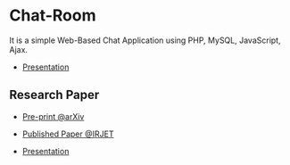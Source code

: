 # Chat-Room
 It is a simple Web-Based Chat Application using PHP, MySQL, JavaScript, Ajax.

  - [Presentation](https://github.com/Amey-Thakur/CHAT-ROOM/blob/main/CHAT%20ROOM%20USING%20HTML%2C%20PHP%2C%20CSS%2C%20JS%2C%20AJAX%20PRESENTATION.pdf)

## Research Paper

- [Pre-print @arXiv](https://arxiv.org/abs/2106.14704)

- [Published Paper @IRJET](https://www.irjet.net/archives/V8/i6/IRJET-V8I6348.pdf)

- [Presentation](http://dx.doi.org/10.13140/RG.2.2.16257.38248)
